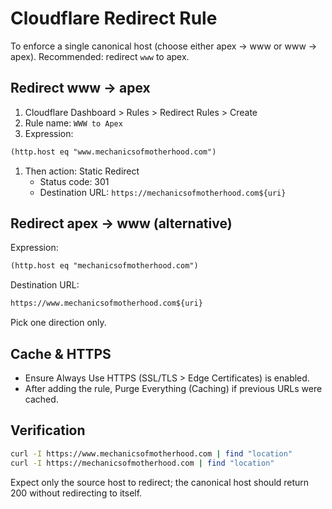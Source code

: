 # Cloudflare Redirect Rule

To enforce a single canonical host (choose either apex -> www or www -> apex). Recommended: redirect `www` to apex.

## Redirect www -> apex

1. Cloudflare Dashboard > Rules > Redirect Rules > Create
1. Rule name: `WWW to Apex`
1. Expression:

```txt
(http.host eq "www.mechanicsofmotherhood.com")
```

1. Then action: Static Redirect
   - Status code: 301
   - Destination URL: `https://mechanicsofmotherhood.com${uri}`

## Redirect apex -> www (alternative)

Expression:

```txt
(http.host eq "mechanicsofmotherhood.com")
```

Destination URL:

```txt
https://www.mechanicsofmotherhood.com${uri}
```

Pick one direction only.

## Cache & HTTPS

- Ensure Always Use HTTPS (SSL/TLS > Edge Certificates) is enabled.
- After adding the rule, Purge Everything (Caching) if previous URLs were cached.

## Verification

```bash
curl -I https://www.mechanicsofmotherhood.com | find "location"
curl -I https://mechanicsofmotherhood.com | find "location"
```

Expect only the source host to redirect; the canonical host should return 200 without redirecting to itself.

